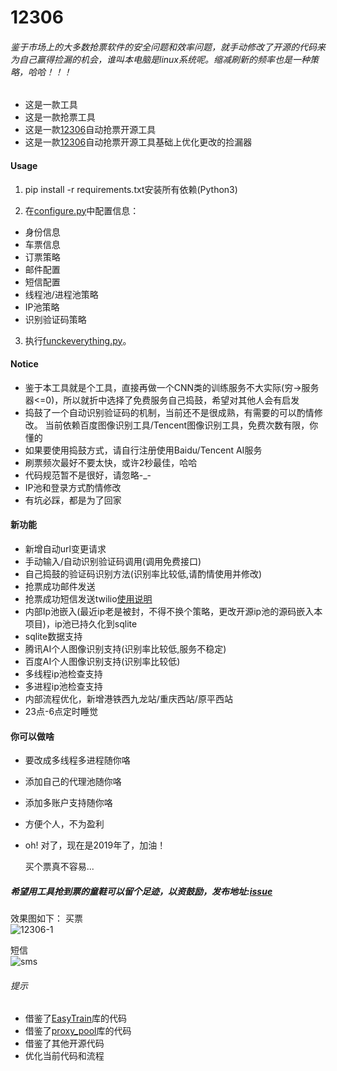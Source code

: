 12306
=======
###### 鉴于市场上的大多数抢票软件的安全问题和效率问题，就手动修改了开源的代码来为自己赢得捡漏的机会，谁叫本电脑是linux系统呢。缩减刷新的频率也是一种策略，哈哈！！！  
* 这是一款工具
* 这是一款抢票工具
* 这是一款[12306](http://www.12306.cn/)自动抢票开源工具
* 这是一款[12306](http://www.12306.cn/)自动抢票开源工具基础上优化更改的捡漏器

#### Usage
1. pip install -r requirements.txt安装所有依赖(Python3)

2. 在[configure.py](https://github.com/V-I-C-T-O-R/12306/blob/master/configure.py)中配置信息：
 * 身份信息
 * 车票信息
 * 订票策略
 * 邮件配置
 * 短信配置
 * 线程池/进程池策略
 * IP池策略
 * 识别验证码策略

3. 执行[funckeverything.py](https://github.com/V-I-C-T-O-R/12306/blob/master/fuckeverything.py)。

#### Notice
* 鉴于本工具就是个工具，直接再做一个CNN类的训练服务不大实际(穷->服务器<=0)，所以就折中选择了免费服务自己捣鼓，希望对其他人会有启发
* 捣鼓了一个自动识别验证码的机制，当前还不是很成熟，有需要的可以酌情修改。
  当前依赖百度图像识别工具/Tencent图像识别工具，免费次数有限，你懂的
* 如果要使用捣鼓方式，请自行注册使用Baidu/Tencent AI服务
* 刷票频次最好不要太快，或许2秒最佳，哈哈
* 代码规范暂不是很好，请忽略-_-
* IP池和登录方式酌情修改
* 有坑必踩，都是为了回家

#### 新功能
* 新增自动url变更请求
* 手动输入/自动识别验证码调用(调用免费接口)
* 自己捣鼓的验证码识别方法(识别率比较低,请酌情使用并修改)
* 抢票成功邮件发送
* 抢票成功短信发送twilio[使用说明](https://cuiqingcai.com/5696.html)
* 内部Ip池嵌入(最近ip老是被封，不得不换个策略，更改开源ip池的源码嵌入本项目)，ip池已持久化到sqlite
* sqlite数据支持
* 腾讯AI个人图像识别支持(识别率比较低,服务不稳定)
* 百度AI个人图像识别支持(识别率比较低)
* 多线程ip池检查支持
* 多进程ip池检查支持
* 内部流程优化，新增港铁西九龙站/重庆西站/原平西站
* 23点-6点定时睡觉

#### 你可以做啥
* 要改成多线程多进程随你咯
* 添加自己的代理池随你咯
* 添加多账户支持随你咯
* 方便个人，不为盈利
* oh! 对了，现在是2019年了，加油！

    买个票真不容易...
##### 希望用工具抢到票的童鞋可以留个足迹，以资鼓励，发布地址:[issue](https://github.com/V-I-C-T-O-R/12306/issues/6)

效果图如下：
买票  
![12306-1](https://github.com/V-I-C-T-O-R/12306/blob/master/1.png)

短信  
![sms](https://github.com/V-I-C-T-O-R/12306/blob/master/3.jpg)

###### 提示
* 借鉴了[EasyTrain](https://github.com/Why8n/EasyTrain "EasyTrain")库的代码
* 借鉴了[proxy_pool](https://github.com/jhao104/proxy_pool "proxy_pool")库的代码
* 借鉴了其他开源代码
* 优化当前代码和流程
